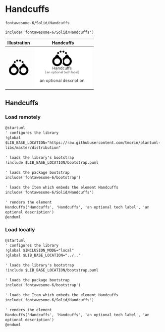 # Handcuffs


```text
fontawesome-6/Solid/Handcuffs
```

```text
include('fontawesome-6/Solid/Handcuffs')
```



| Illustration | Handcuffs |
| :---: | :---: |
| ![illustration for Illustration](../../fontawesome-6/Solid/Handcuffs.png) | ![illustration for Handcuffs](../../fontawesome-6/Solid/Handcuffs.Local.png) |




## Handcuffs

### Load remotely
```plantuml
@startuml
' configures the library
!global $LIB_BASE_LOCATION="https://raw.githubusercontent.com/tmorin/plantuml-libs/master/distribution"

' loads the library's bootstrap
!include $LIB_BASE_LOCATION/bootstrap.puml

' loads the package bootstrap
include('fontawesome-6/bootstrap')

' loads the Item which embeds the element Handcuffs
include('fontawesome-6/Solid/Handcuffs')

' renders the element
Handcuffs('Handcuffs', 'Handcuffs', 'an optional tech label', 'an optional description')
@enduml
```

### Load locally
```plantuml
@startuml
' configures the library
!global $INCLUSION_MODE="local"
!global $LIB_BASE_LOCATION="../.."

' loads the library's bootstrap
!include $LIB_BASE_LOCATION/bootstrap.puml

' loads the package bootstrap
include('fontawesome-6/bootstrap')

' loads the Item which embeds the element Handcuffs
include('fontawesome-6/Solid/Handcuffs')

' renders the element
Handcuffs('Handcuffs', 'Handcuffs', 'an optional tech label', 'an optional description')
@enduml
```

